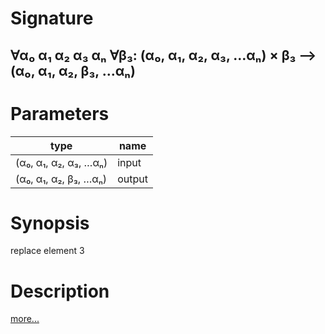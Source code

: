 # Signature
## ∀α₀ α₁ α₂ α₃ αₙ ∀β₃: (α₀, α₁, α₂, α₃, …αₙ) × β₃ ⟶ (α₀, α₁, α₂, β₃, …αₙ)

# Parameters

| type | name |
|------|------|
|(α₀, α₁, α₂, α₃, …αₙ)|input|
|(α₀, α₁, α₂, β₃, …αₙ)|output|

# Synopsis
replace element 3

# Description

[more...](https://en.wikipedia.org/wiki/Tuple)